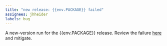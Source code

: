 ```yaml
---
title: "new release: {{env.PACKAGE}} failed"
assignees: jhheider
labels: bug
---
```

A new-version run for the {{env.PACKAGE}} release. Review the failure
<a href="{{env.URL}}">here</a> and mitigate.

